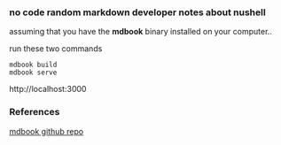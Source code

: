 ### no code random markdown developer notes about nushell

assuming that you have the **mdbook** binary installed on your computer..

run these two commands
```
mdbook build
mdbook serve
```

http://localhost:3000

### References

[mdbook github repo](https://github.com/rust-lang/mdBook)
